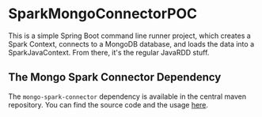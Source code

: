 # SparkMongoConnectorPOC

This is a simple Spring Boot command line runner project, which creates a Spark Context, connects to a MongoDB database, and loads the data into a SparkJavaContext. From there, it's the regular JavaRDD stuff.

## The Mongo Spark Connector Dependency

The ```mongo-spark-connector``` dependency is available in the central maven repository. You can find the source code and the usage [here](https://docs.mongodb.com/spark-connector/master/).
